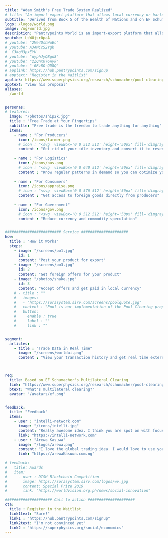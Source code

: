 ```yaml
---
title: "Adam Smith's Free Trade System Realized"
# title: "An import-export platform that allows local currency or barter"
subtitle: "Derived from Book 5 of the Wealth of Nations and on EF Schumacher's Multilateral Clearing"
logo: /logos/world.png
image: /og/world.jpg
description: "Pantrypoints World is an import-export platform that allows local currency or barter"
youtube: LsWUjsr0paA
# youtube: "2Me4OshWuEc"
# youtube: A3AMCcS2Ygk
#  C3kqH3pxEYU
# youtube: "uyphJyQBgn8"
# youtube: "zZQnx0YGWyk"
# youtube: "-GRz8O-QD8Q"
# applink: https://hub.pantrypoints.com/signup
# apptext: "Register in the Waitlist"
applink: https://www.superphysics.org/research/schumacher/pool-clearing/part-1
apptext: "View his proposal"
aliases:
  /world


personas:
# features:
  image: "/photos/ship2k.jpg"  
  title : "Free Trade at Your Fingertips"
  subtitle: "Free trade is the freedom to trade anything for anything"
  items:
    - name : "For Producers"
      icon: /icons/farmer.png
      # icon : "<svg  viewBox='0 0 512 512' height='50px' fill='dimgray'><path d='M64 96H0c0 123.7 100.3 224 224 224v144c0 8.8 7.2 16 16 16h32c8.8 0 16-7.2 16-16V320C288 196.3 187.7 96 64 96zm384-64c-84.2 0-157.4 46.5-195.7 115.2 27.7 30.2 48.2 66.9 59 107.6C424 243.1 512 147.9 512 32h-64z'/></svg>"
      content : "Get rid of your idle inventory and convert it to revenue"
      
    - name : "For Logistics"
      icon: /icons/bus.png
      # icon : "<svg  viewBox='0 0 640 512' height='50px' fill='dimgray'><path d='M50.2 375.6c2.3 8.5 11.1 13.6 19.6 11.3l216.4-58c8.5-2.3 13.6-11.1 11.3-19.6l-49.7-185.5c-2.3-8.5-11.1-13.6-19.6-11.3L151 133.3l24.8 92.7-61.8 16.5-24.8-92.7-77.3 20.7C3.4 172.8-1.7 181.6.6 190.1l49.6 185.5zM384 0c-17.7 0-32 14.3-32 32v323.6L5.9 450c-4.3 1.2-6.8 5.6-5.6 9.8l12.6 46.3c1.2 4.3 5.6 6.8 9.8 5.6l393.7-107.4C418.8 464.1 467.6 512 528 512c61.9 0 112-50.1 112-112V0H384zm144 448c-26.5 0-48-21.5-48-48s21.5-48 48-48 48 21.5 48 48-21.5 48-48 48z'/></svg>"
      content : "Know regular patterns in demand so you can optimize your costs"
      
    - name : "For Consumers"
      icon: /icons/appraise.png
      # icon : "<svg  viewBox='0 0 576 512' height='50px' fill='dimgray'><path d='M560 288h-80v96l-32-21.3-32 21.3v-96h-80c-8.8 0-16 7.2-16 16v192c0 8.8 7.2 16 16 16h224c8.8 0 16-7.2 16-16V304c0-8.8-7.2-16-16-16zm-384-64h224c8.8 0 16-7.2 16-16V16c0-8.8-7.2-16-16-16h-80v96l-32-21.3L256 96V0h-80c-8.8 0-16 7.2-16 16v192c0 8.8 7.2 16 16 16zm64 64h-80v96l-32-21.3L96 384v-96H16c-8.8 0-16 7.2-16 16v192c0 8.8 7.2 16 16 16h224c8.8 0 16-7.2 16-16V304c0-8.8-7.2-16-16-16z'/></svg>"
      content : "Get access to foreign goods directly from producers"
    
    - name : "For Government"
      icon: /icons/gov.png
      # icon : "<svg  viewBox='0 0 512 512' height='50px' fill='dimgray'><path d='M504.971 199.362l-22.627-22.627c-9.373-9.373-24.569-9.373-33.941 0l-5.657 5.657L329.608 69.255l5.657-5.657c9.373-9.373 9.373-24.569 0-33.941L312.638 7.029c-9.373-9.373-24.569-9.373-33.941 0L154.246 131.48c-9.373 9.373-9.373 24.569 0 33.941l22.627 22.627c9.373 9.373 24.569 9.373 33.941 0l5.657-5.657 39.598 39.598-81.04 81.04-5.657-5.657c-12.497-12.497-32.758-12.497-45.255 0L9.373 412.118c-12.497 12.497-12.497 32.758 0 45.255l45.255 45.255c12.497 12.497 32.758 12.497 45.255 0l114.745-114.745c12.497-12.497 12.497-32.758 0-45.255l-5.657-5.657 81.04-81.04 39.598 39.598-5.657 5.657c-9.373 9.373-9.373 24.569 0 33.941l22.627 22.627c9.373 9.373 24.569 9.373 33.941 0l124.451-124.451c9.372-9.372 9.372-24.568 0-33.941z'/></svg>"
      content : "Reduce currency and commodity speculation"


######################### Service #####################
how:
  title : "How it Works"
  steps:
    - image: "/screens/po1.jpg"
      id: 1
      content: "Post your product for export"
    - image: "/screens/po3.jpg"
      id: 2
      content: "Get foreign offers for your product"
    - image: "/photos/shake.jpg"
      id: 3
      content: "Accept offers and get paid in local currency"        
    # - title : ""
    #   images:
    #   - "https://sorasystem.sirv.com/screens/poolquote.jpg"
    #   content : "Pool is our implementation of the Pool Clearing proposal written by EF Schumacher as a solution to World War II"
    #   button:
    #     enable : true
    #     label : ""
    #     link : ""


segment:
  articles:
    - title : "Trade Data in Real Time"
      image: "/screens/worldui.png"
      content : "View your transaction history and get real time external trade data via Pantrylitics"



req:
  title: Based on EF Schumacher's Multilateral Clearing
  link: "https://www.superphysics.org/research/schumacher/pool-clearing/part-1"
  btext: "What's multilateral clearing?"
  avatar: "/avatars/ef.png"


feedback:
  title: "Feedback"
  items:
    - user : "intelli-network.com"
      image: "/icons/intelli.jpg"
      content: "Really awesome idea. I think you are spot on with focusing on the supply chain issues we just witnessed during the COVID crisis"
      link: "https://intelli-network.com"
    - user : "Arewa Kasuwa"
      image: "/logos/arewa.png"
      content: "I love the global trading idea. I would love to use your platform if it works well for Africans" 
      link: "https://arewaKasuwa.com.ng"

# feedback:
#   title: Awards
#   item:
#     - user : DISH Blockchain Competition
#       image: https://sorasystem.sirv.com/logos/wv.jpg
#       content: Special Prize 2019
#       link: "https://worldvision.org.ph/news/social-innovation"

##################### Call to action #####################
cta:
  title : Register in the Waitlist
  link1text: "Sure!"
  link1 : "https://hub.pantrypoints.com/signup"
  link2text: "I'm not convinced yet"
  link2 : "https://superphysics.org/social/economics"
---
```

